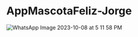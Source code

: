 # AppMascotaFeliz-Jorge
![WhatsApp Image 2023-10-08 at 5 11 58 PM](https://github.com/JorgeMedina14/AppMascotaFeliz-Jorge/assets/126916129/e80ac537-78ba-4bcb-a968-61dbfb56449b)

